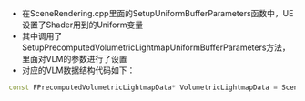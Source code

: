 + 在SceneRendering.cpp里面的SetupUniformBufferParameters函数中，UE设置了Shader用到的Uniform变量
+ 其中调用了SetupPrecomputedVolumetricLightmapUniformBufferParameters方法，里面对VLM的参数进行了设置
+ 对应的VLM数据结构代码如下：
```c++
const FPrecomputedVolumetricLightmapData* VolumetricLightmapData = Scene->VolumetricLightmapSceneData.GetLevelVolumetricLightmap()->Data;
```

